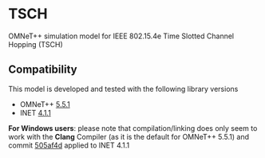# TSCH

OMNeT++ simulation model for IEEE 802.15.4e Time Slotted Channel Hopping (TSCH)

## Compatibility

This model is developed and tested with the following library versions

*  OMNeT++ [5.5.1](https://omnetpp.org/software/2019/05/31/omnet-5-5-released.html)
*  INET [4.1.1](https://github.com/inet-framework/inet/blob/v4.1.1/WHATSNEW)

**For Windows users**: please note that compilation/linking does only seem to work with the **Clang** Compiler (as it is the default for OMNeT++ 5.5.1) and commit [505af4d](https://github.com/inet-framework/inet/commit/505af4d10f32d0a3aa505dabbe1ed68bdbb2a6da) applied to INET 4.1.1